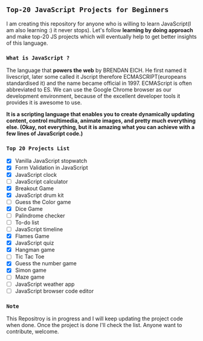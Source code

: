 ## `Top-20 JavaScript Projects for Beginners`
I am creating this repository for anyone who is willing to learn JavaScript(I am also learning :) it never stops). Let's follow **learning by doing approach** and make top-20 JS projects which will eventually help to get better insights of this language.

### `What is JavaScript ?`

The language that **powers the web** by BRENDAN EICH. He first named it livescript, later some called it Jscript therefore ECMASCRIPT(europeans standardised it) and the name became official in 1997. ECMAScript is often abbreviated to ES. We can use the Google Chrome browser as our development environment, because of the excellent developer tools it provides it is awesome to use.

**It is a scripting language that enables you to create dynamically updating content, control multimedia, animate images, and pretty much everything else. (Okay, not everything, but it is amazing what you can achieve with a few lines of JavaScript code.)**

### `Top 20 Projects List`

 - [x] Vanilla JavaScript stopwatch
 - [x] Form Validation in JavaScript
 - [x] JavaScript clock
 - [ ] JavaScript calculator
 - [x] Breakout Game
 - [x] JavaScript drum kit
 - [ ] Guess the Color game
 - [x] Dice Game
 - [ ] Palindrome checker
 - [ ] To-do list
 - [ ] JavaScript timeline
 - [x] Flames Game
 - [x] JavaScript quiz
 - [x] Hangman game
 - [ ] Tic Tac Toe
 - [x] Guess the number game
 - [x] Simon game
 - [ ] Maze game
 - [ ] JavaScript weather app
 - [ ] JavaScript browser code editor

### `Note`
 This Repositroy is in progress and I will keep updating the project code when done. Once the project is done I'll check the list. Anyone want to contribute, welcome.
